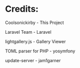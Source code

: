 <h1>Credits:</h1>
<p>Coolsonickirby - This Project</p>
<p>Laravel Team - Laravel</p>
<p>lightgallery.js - Gallery Viewer</p>
<p>TOML parser for PHP -  yosymfony</p>
<p>update-server - jam1garner</p>